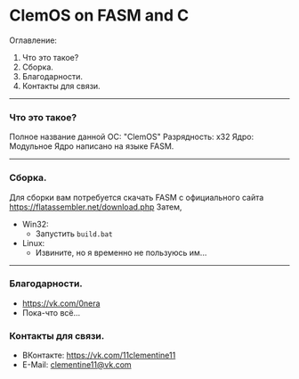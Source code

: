# ClemOS on FASM and C
 Оглавление:
 1. Что это такое?
 2. Сборка.
 3. Благодарности.
 4. Контакты для связи.
____

### Что это такое?
 Полное название данной ОС: "ClemOS"
 Разрядность: x32
 Ядро: Модульное
 Ядро написано на языке FASM.
____
 
### Сборка.
 Для сборки вам потребуется скачать FASM с официального сайта https://flatassembler.net/download.php
 Затем,
  * Win32:
     * Запустить `build.bat`
  * Linux:
     * Извините, но я временно не пользуюсь им...
____

### Благодарности.
 + https://vk.com/0nera
 + Пока-что всё...

### Контакты для связи.
 * ВКонтакте: https://vk.com/11clementine11
 * E-Mail: clementine11@vk.com
